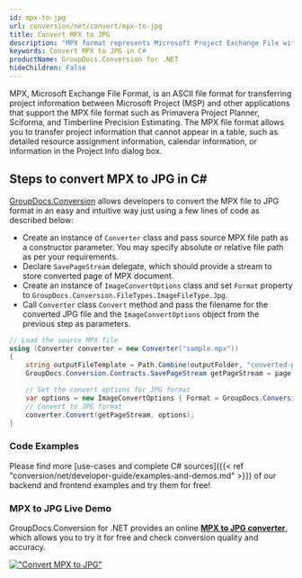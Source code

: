 ```yaml
---
id: mpx-to-jpg
url: conversion/net/convert/mpx-to-jpg
title: Convert MPX to JPG
description: "MPX format represents Microsoft Project Exchange File with .mpx extension. Learn how to convert MPX to JPG file programmatically in C# language using GroupDocs.Conversion for .NET library."
keywords: Convert MPX to JPG in C#
productName: GroupDocs.Conversion for .NET
hideChildren: False
---
```


MPX, Microsoft Exchange File Format, is an ASCII file format for transferring project information between Microsoft Project (MSP) and other applications that support the MPX file format such as Primavera Project Planner, Sciforma, and Timberline Precision Estimating. The MPX file format allows you to transfer project information that cannot appear in a table, such as detailed resource assignment information, calendar information, or information in the Project Info dialog box.

## Steps to convert MPX to JPG in C#

[GroupDocs.Conversion](https://products.groupdocs.com/conversion/net) allows developers to convert the MPX file to JPG format in an easy and intuitive way just using a few lines of code as described below:

* Create an instance of `Converter` class and pass source MPX file path as a constructor parameter. You may specify absolute or relative file path as per your requirements. 
* Declare `SavePageStream` delegate, which should provide a stream to store converted page of MPX document.
* Create an instance of `ImageConvertOptions` class and set `Format` property to `GroupDocs.Conversion.FileTypes.ImageFileType.Jpg`.
* Call `Converter` class `Convert` method and pass the filename for the converted JPG file and the `ImageConvertOptions` object from the previous step as parameters.

```csharp
// Load the source MPX file
using (Converter converter = new Converter("sample.mpx"))
{
    string outputFileTemplate = Path.Combine(outputFolder, "converted-page-{0}.jpg");
    GroupDocs.Conversion.Contracts.SavePageStream getPageStream = page => new FileStream(string.Format(outputFileTemplate, page), FileMode.Create);

    // Set the convert options for JPG format
    var options = new ImageConvertOptions { Format = GroupDocs.Conversion.FileTypes.ImageFileType.Jpg };   
    // Convert to JPG format
    converter.Convert(getPageStream, options);
}
```

### Code Examples

Please find more [use-cases and complete C# sources]({{< ref "conversion/net/developer-guide/examples-and-demos.md" >}}) of our backend and frontend examples and try them for free!

### MPX to JPG Live Demo

GroupDocs.Conversion for .NET provides an online [**MPX to JPG converter**](https://products.groupdocs.app/conversion/mpx-to-jpg), which allows you to try it for free and check conversion quality and accuracy.

[!["Convert MPX to JPG"](conversion/net/images/convert-to-jpg/convert-mpx-to-jpg.png)](https://products.groupdocs.app/conversion/mpx-to-jpg)